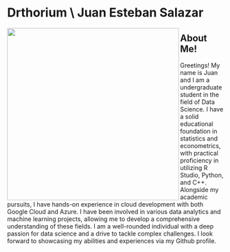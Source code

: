 # Drthorium \ Juan Esteban Salazar
<picture><img align = "left" src = "(https://github.com/DrThorium/DrThorium/assets/119984041/77b54e53-16a3-4289-92e4-07a966f44acd)" width = 400px></picture>
## About Me!

Greetings! My name is Juan and I am a undergraduate student in the field of Data Science. I have a solid educational foundation in statistics and econometrics, with practical proficiency in utilizing R Studio, Python, and C++. Alongside my academic pursuits, I have hands-on experience in cloud development with both Google Cloud and Azure. I have been involved in various data analytics and machine learning projects, allowing me to develop a comprehensive understanding of these fields. I am a well-rounded individual with a deep passion for data science and a drive to tackle complex challenges. I look forward to showcasing my abilities and experiences via my Github profile.
